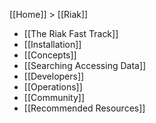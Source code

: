 [[Home]] > [[Riak]]

* [[The Riak Fast Track]]
* [[Installation]]
* [[Concepts]]
* [[Searching Accessing Data]]
* [[Developers]]
* [[Operations]]
* [[Community]]
* [[Recommended Resources]]
